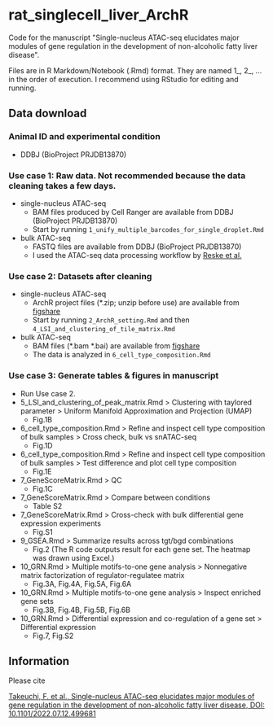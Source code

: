 # rat_singlecell_liver_ArchR

Code for the manuscript "Single-nucleus ATAC-seq elucidates major modules of gene regulation in the development of non-alcoholic fatty liver disease".

Files are in R Markdown/Notebook (.Rmd) format.
They are named 1_, 2_, ... in the order of execution.
I recommend using RStudio for editing and running.

## Data download

### Animal ID and experimental condition

* DDBJ (BioProject PRJDB13870)

### Use case 1: Raw data. Not recommended because the data cleaning takes a few days.

* single-nucleus ATAC-seq
  * BAM files produced by Cell Ranger are available from DDBJ (BioProject PRJDB13870)
  * Start by running `1_unify_multiple_barcodes_for_single_droplet.Rmd`
* bulk ATAC-seq
  * FASTQ files are available from DDBJ (BioProject PRJDB13870)
  * I used the ATAC-seq data processing workflow by
    [Reske et al.](https://doi.org/10.1186/s13072-020-00342-y)

### Use case 2: Datasets after cleaning

* single-nucleus ATAC-seq
  * ArchR project files (*.zip; unzip before use)  are available from
    [figshare](https://doi.org/10.6084/m9.figshare.20236509)
  * Start by running `2_ArchR_setting.Rmd` and then `4_LSI_and_clustering_of_tile_matrix.Rmd`
* bulk ATAC-seq
  * BAM files (*.bam *.bai) are available from
    [figshare](https://doi.org/10.6084/m9.figshare.20236509)
  * The data is analyzed in `6_cell_type_composition.Rmd`

### Use case 3: Generate tables & figures in manuscript

* Run Use case 2.
* 5_LSI_and_clustering_of_peak_matrix.Rmd >
  Clustering with taylored parameter >
  Uniform Manifold Approximation and Projection (UMAP)
  * Fig.1B
* 6_cell_type_composition.Rmd >
  Refine and inspect cell type composition of bulk samples >
  Cross check, bulk vs snATAC-seq
  * Fig.1D
* 6_cell_type_composition.Rmd >
  Refine and inspect cell type composition of bulk samples >
  Test difference and plot cell type composition
  * Fig.1E
* 7_GeneScoreMatrix.Rmd >
  QC
  * Fig.1C
* 7_GeneScoreMatrix.Rmd >
  Compare between conditions
  * Table S2
* 7_GeneScoreMatrix.Rmd >
  Cross-check with bulk differential gene expression experiments
  * Fig.S1
* 9_GSEA.Rmd >
  Summarize results across tgt/bgd combinations
  * Fig.2 (The R code outputs result for each gene set. The heatmap was drawn using Excel.)
* 10_GRN.Rmd >
  Multiple motifs-to-one gene analysis >
  Nonnegative matrix factorization of regulator-regulatee matrix
  * Fig.3A, Fig.4A, Fig.5A, Fig.6A
* 10_GRN.Rmd >
  Multiple motifs-to-one gene analysis >
  Inspect enriched gene sets
  * Fig.3B, Fig.4B, Fig.5B, Fig.6B
* 10_GRN.Rmd >
  Differential expression and co-regulation of a gene set >
  Differential expression
  * Fig.7, Fig.S2

## Information

Please cite

[Takeuchi, F. et al., Single-nucleus ATAC-seq elucidates major modules of gene regulation in the development of non-alcoholic fatty liver disease, DOI: 10.1101/2022.07.12.499681](https://biorxiv.org/cgi/content/short/2022.07.12.499681v1)
